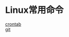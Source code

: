 Linux常用命令
====
[crontab](https://github.com/chenxiansen/Grep/blob/master/src/Crontab.md)<br>
[git](https://github.com/chenxiansen/Grep/blob/master/src/Git.md)
